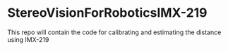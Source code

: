 # StereoVisionForRoboticsIMX-219
This repo will contain the code for calibrating and estimating the distance using IMX-219
